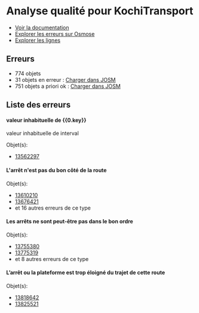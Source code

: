 # Analyse qualité pour KochiTransport
- [Voir la documentation](https://wiki.openstreetmap.org/wiki/India/Transport/Kochi)
- [Explorer les erreurs sur Osmose](http://osmose.openstreetmap.fr/en/issues/open?country=india_kerala&item=9014,1260,2140,8040)
- [Explorer les lignes](https://jungle-bus.github.io/unroll/?project=Kochi)


## Erreurs
- 774 objets
- 31 objets en erreur : [Charger dans JOSM](http://localhost:8111/load_object?relation_members=true&objects=r13562297,r13610210,r13676421,r13719329,r13719329,r13750486,r13750638,r13750638,r13755380,r13761990,r13775319,r13781527,r13791382,r13791531,r13791532,r13791620,r13791620,r13791694,r13791695,r13792382,r13792382,r13792746,r13792774,r13792774,r13818642,r13818642,r13818642,r13825412,r13825413,r13825413,r13825521)
- 751 objets a priori ok : [Charger dans JOSM](http://localhost:8111/load_object?relation_members=true&objects=r10831465,r10831516,r10831517,r10831518,r12759113,r13374892,r13374893,r13478965,r13489073,r13497147,r13498566,r13498742,r13498857,r13500567,r13500673,r13500936,r13510567,r13526775,r13531471,r13531919,r13531974,r13534968,r13535512,r13539090,r13544303,r13544888,r13545124,r13546166,r13546546,r13548914,r13549451,r13551368,r13551491,r13552378,r13553060,r13553068,r13553738,r13555115,r13556486,r13557270,r13561115,r13561410,r13561807,r13562583,r13562613,r13562704,r13562782,r13563616,r13563806,r13568407,r13570055,r13570067,r13570075,r13570706,r13571046,r13571066,r13571179,r13571525,r13573162,r13574912,r13575127,r13575547,r13577501,r13586170,r13589067,r13590426,r13590488,r13594889,r13595088,r13600778,r13601640,r13606652,r13606821,r13606906,r13606972,r13609456,r13610212,r13610332,r13610565,r13610651,r13610769,r13611748,r13612020,r13612174,r13616539,r13616622,r13617326,r13617406,r13619058,r13619115,r13626159,r13626314,r13626336,r13626947,r13627018,r13627037,r13627109,r13627138,r13628936,r13629035,r13629056,r13629057,r13629058,r13629393,r13635071,r13637600,r13637925,r13638090,r13638179,r13641243,r13641520,r13641805,r13641967,r13642113,r13642226,r13642293,r13642446,r13642666,r13642737,r13644289,r13644321,r13644432,r13644659,r13644836,r13645172,r13645287,r13645363,r13645795,r13646546,r13648803,r13648844,r13649197,r13649217,r13649242,r13649914,r13653991,r13656366,r13656569,r13656692,r13656752,r13657023,r13657357,r13663933,r13667682,r13668802,r13669763,r13669818,r13669870,r13670060,r13671522,r13671533,r13671558,r13671857,r13672029,r13672401,r13672568,r13672587,r13672630,r13672764,r13673125,r13673203,r13673315,r13673318,r13673330,r13673356,r13673475,r13673497,r13674025,r13674447,r13675465,r13675601,r13675635,r13675715,r13675765,r13675842,r13675967,r13676122,r13676171,r13676349,r13676385,r13676418,r13676422,r13676487,r13676537,r13677217,r13678268,r13679145,r13679265,r13679626,r13689658,r13691656,r13718237,r13718887,r13718986,r13719331,r13724742,r13725408,r13725470,r13725518,r13749933,r13749958,r13749971,r13750047,r13750103,r13750121,r13750132,r13750190,r13750199,r13750240,r13750380,r13750469,r13750488,r13750598,r13750640,r13750694,r13754397,r13755059,r13755126,r13755241,r13755265,r13755297,r13755381,r13755423,r13758565,r13758647,r13758901,r13758931,r13761899,r13761930,r13761960,r13761992,r13762115,r13775320,r13781303,r13781430,r13781463,r13781491,r13781528,r13791383,r13791384,r13791533,r13791621,r13791696,r13791758,r13792383,r13792747,r13792775,r13792894,r13792943,r13793165,r13796243,r13810977,r13812889,r13813338,r13818643,r13825414,r13825425,r13825502,r13825517,r13825522,r13825532,r3093531,r10403637,r10519399,r10523910,r10523911,r10524079,r10524080,r10524210,r10524211,r10525435,r10525436,r10528761,r10528762,r10592287,r10592288,r12376660,r12376735,r13478964,r13479120,r13489072,r13489398,r13497146,r13497384,r13498564,r13498565,r13498740,r13498741,r13498855,r13498856,r13500566,r13500672,r13500934,r13500935,r13510566,r13526773,r13526774,r13531007,r13531469,r13531470,r13531917,r13531918,r13531972,r13531973,r13534966,r13535510,r13535511,r13538006,r13539088,r13539089,r13544301,r13544302,r13544886,r13544887,r13545122,r13545123,r13546062,r13546063,r13546164,r13546165,r13546544,r13546545,r13548912,r13548913,r13549125,r13549449,r13549450,r13551366,r13551367,r13551489,r13551490,r13552376,r13552377,r13553058,r13553059,r13553066,r13553067,r13553736,r13553737,r13555113,r13555114,r13556484,r13556485,r13557268,r13557269,r13561113,r13561114,r13561408,r13561409,r13561805,r13561806,r13562295,r13562296,r13562581,r13562582,r13562611,r13562612,r13562702,r13562703,r13562780,r13562781,r13563614,r13563615,r13563804,r13563805,r13568405,r13568406,r13570053,r13570054,r13570065,r13570066,r13570073,r13570074,r13570704,r13570705,r13571044,r13571045,r13571064,r13571065,r13571177,r13571178,r13571523,r13571524,r13573159,r13573160,r13574910,r13574911,r13575125,r13575126,r13575545,r13575546,r13577499,r13577500,r13586168,r13586169,r13589064,r13589065,r13590424,r13590425,r13590486,r13590487,r13594887,r13594888,r13595086,r13595087,r13600776,r13600777,r13601638,r13601639,r13606650,r13606651,r13606819,r13606820,r13606904,r13606905,r13606970,r13606971,r13609454,r13609455,r13610211,r13610330,r13610331,r13610563,r13610564,r13610649,r13610650,r13610767,r13610768,r13611747,r13612018,r13612019,r13612172,r13612173,r13616537,r13616538,r13616620,r13616621,r13617324,r13617325,r13617404,r13617405,r13619056,r13619057,r13619113,r13619114,r13626157,r13626158,r13626312,r13626313,r13626334,r13626335,r13626945,r13626946,r13627016,r13627017,r13627035,r13627036,r13627107,r13627108,r13627136,r13627137,r13628934,r13628935,r13629033,r13629034,r13629054,r13629055,r13629391,r13629392,r13635069,r13635070,r13637598,r13637599,r13637923,r13637924,r13638088,r13638089,r13638177,r13638178,r13641241,r13641242,r13641518,r13641519,r13641803,r13641804,r13641965,r13641966,r13642111,r13642112,r13642224,r13642225,r13642291,r13642292,r13642444,r13642445,r13642664,r13642665,r13642735,r13642736,r13644287,r13644288,r13644319,r13644320,r13644430,r13644431,r13644657,r13644658,r13644834,r13644835,r13645170,r13645171,r13645285,r13645286,r13645361,r13645362,r13645793,r13645794,r13646544,r13646545,r13648801,r13648802,r13648842,r13648843,r13649195,r13649196,r13649215,r13649216,r13649240,r13649241,r13649912,r13649913,r13653989,r13653990,r13656364,r13656365,r13656567,r13656568,r13656690,r13656691,r13656750,r13656751,r13657021,r13657022,r13657355,r13657356,r13663931,r13663932,r13667680,r13667681,r13668800,r13668801,r13669761,r13669762,r13669816,r13669817,r13669868,r13669869,r13670058,r13670059,r13671520,r13671521,r13671531,r13671532,r13671556,r13671557,r13671855,r13671856,r13672027,r13672028,r13672399,r13672400,r13672566,r13672567,r13672585,r13672586,r13672628,r13672629,r13672762,r13672763,r13673123,r13673124,r13673201,r13673202,r13673313,r13673314,r13673316,r13673317,r13673328,r13673329,r13673354,r13673355,r13673473,r13673474,r13673495,r13673496,r13674023,r13674024,r13674445,r13674446,r13675464,r13675599,r13675600,r13675633,r13675634,r13675713,r13675714,r13675763,r13675764,r13675840,r13675841,r13675965,r13675966,r13676120,r13676121,r13676169,r13676170,r13676347,r13676348,r13676383,r13676384,r13676416,r13676417,r13676420,r13676485,r13676486,r13676535,r13676536,r13677215,r13677216,r13678266,r13678267,r13679143,r13679144,r13679263,r13679264,r13679624,r13679625,r13689656,r13689657,r13691654,r13691655,r13718235,r13718236,r13718885,r13718886,r13718984,r13718985,r13719330,r13724740,r13724741,r13725406,r13725407,r13725468,r13725469,r13725516,r13725517,r13749931,r13749932,r13749956,r13749957,r13749969,r13749970,r13750045,r13750046,r13750101,r13750102,r13750119,r13750120,r13750130,r13750131,r13750188,r13750189,r13750197,r13750198,r13750238,r13750239,r13750379,r13750468,r13750487,r13750597,r13750639,r13750692,r13750693,r13754395,r13754396,r13755057,r13755058,r13755124,r13755125,r13755240,r13755263,r13755264,r13755295,r13755296,r13755421,r13755422,r13758563,r13758564,r13758645,r13758646,r13758899,r13758900,r13758929,r13758930,r13761897,r13761898,r13761928,r13761929,r13761958,r13761959,r13761991,r13762113,r13762114,r13775318,r13781301,r13781302,r13781429,r13781462,r13781489,r13781490,r13791379,r13791380,r13791381,r13791619,r13791756,r13791757,r13792745,r13792892,r13792893,r13792941,r13792942,r13793163,r13793164,r13796241,r13796242,r13810975,r13810976,r13812887,r13812888,r13813336,r13813337,r13818641,r13825423,r13825424,r13825500,r13825501,r13825515,r13825516,r13825520,r13825530,r13825531)

## Liste des erreurs

#### valeur inhabituelle de {{0.key}}

valeur inhabituelle de interval

Objet(s):

- [13562297](http://localhost:8111/load_object?relation_members=true&objects=r13562297)

    

#### L'arrêt n'est pas du bon côté de la route



Objet(s):

- [13610210](http://localhost:8111/load_object?relation_members=true&objects=r13610210)
- [13676421](http://localhost:8111/load_object?relation_members=true&objects=r13676421)
- et 16 autres erreurs de ce type

    

#### Les arrêts ne sont peut-être pas dans le bon ordre



Objet(s):

- [13755380](http://localhost:8111/load_object?relation_members=true&objects=r13755380)
- [13775319](http://localhost:8111/load_object?relation_members=true&objects=r13775319)
- et 8 autres erreurs de ce type

    

#### L’arrêt ou la plateforme est trop éloigné du trajet de cette route



Objet(s):

- [13818642](http://localhost:8111/load_object?relation_members=true&objects=r13818642)
- [13825521](http://localhost:8111/load_object?relation_members=true&objects=r13825521)

    
